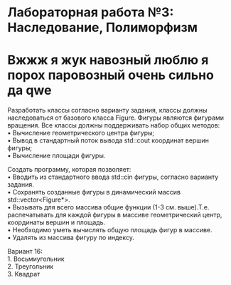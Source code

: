 # Лабораторная работа №3: Наследование, Полиморфизм

# Вжжж я жук навозный люблю я порох паровозный очень сильно да qwe

Разработать классы согласно варианту задания, классы должны наследоваться от базового класса Figure. Фигуры являются фигурами вращения. Все классы должны поддерживать набор общих методов:\
    • Вычисление геометрического центра фигуры;\
    • Вывод в стандартный поток вывода std::cout координат вершин фигуры; \
    • Вычисление площади фигуры.

Создать программу, которая позволяет:\
    • Вводить из стандартного ввода std::cin фигуры, согласно варианту задания.\
    • Сохранять созданные фигуры в динамический массив std::vector<Figure*>.\
    • Вызывать для всего массива общие функции (1-3 см. выше).Т.е. распечатывать для каждой фигуры в массиве геометрический центр, координаты вершин и площадь.\
    • Необходимо уметь вычислять общую площадь фигур в массиве.\
    • Удалять из массива фигуру по индексу.
      
Вариант 16:\
    1. Восьмиугольник\
    2. Треугольник\
    3. Квадрат
